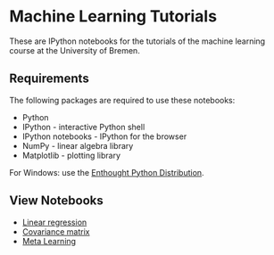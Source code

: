 Machine Learning Tutorials
==========================

These are IPython notebooks for the tutorials of the machine learning course at the University of Bremen.

Requirements
------------

The following packages are required to use these notebooks:

* Python
* IPython - interactive Python shell
* IPython notebooks - IPython for the browser
* NumPy - linear algebra library
* Matplotlib - plotting library

For Windows: use the [Enthought Python Distribution](https://www.enthought.com/products/epd/).

View Notebooks
--------------

* [Linear regression](http://nbviewer.ipython.org/urls/raw.github.com/AlexanderFabisch/ml_tutorials/master/01_linear_regression.ipynb)
* [Covariance matrix](http://nbviewer.ipython.org/urls/raw.github.com/AlexanderFabisch/ml_tutorials/master/02_covariance.ipynb)
* [Meta Learning](http://nbviewer.ipython.org/github/AlexanderFabisch/ml_tutorials/blob/master/03_meta_learning.ipynb)
